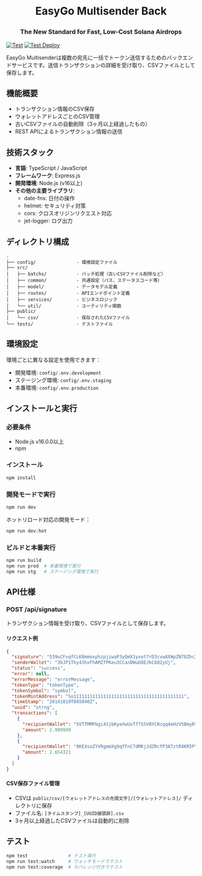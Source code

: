 # <p align="center">EasyGo Multisender Back</p>
### <p align="center">The New Standard for Fast, Low-Cost Solana Airdrops</p>
[![Test](https://github.com/EasyGo-MultiSender/MultiSender-Back/actions/workflows/test.yml/badge.svg)](https://github.com/EasyGo-MultiSender/MultiSender-Back/actions/workflows/test.yml)
[![Test Deploy](https://github.com/EasyGo-MultiSender/MultiSender-Back/actions/workflows/test_deploy.yml/badge.svg)](https://github.com/EasyGo-MultiSender/MultiSender-Back/actions/workflows/test_deploy.yml)

EasyGo Multisenderは複数の宛先に一括でトークン送信するためのバックエンドサービスです。送信トランザクションの詳細を受け取り、CSVファイルとして保存します。

## 機能概要

- トランザクション情報のCSV保存
- ウォレットアドレスごとのCSV管理
- 古いCSVファイルの自動削除（3ヶ月以上経過したもの）
- REST APIによるトランザクション情報の送信

## 技術スタック

- **言語**: TypeScript / JavaScript
- **フレームワーク**: Express.js
- **開発環境**: Node.js (v16以上)
- **その他の主要ライブラリ**:
  - date-fns: 日付の操作
  - helmet: セキュリティ対策
  - cors: クロスオリジンリクエスト対応
  - jet-logger: ログ出力

## ディレクトリ構成

```
.
├── config/               - 環境設定ファイル
├── src/
│   ├── batchs/           - バッチ処理（古いCSVファイル削除など）
│   ├── common/           - 共通設定（パス、ステータスコード等）
│   ├── model/            - データモデル定義
│   ├── routes/           - APIエンドポイント定義
│   ├── services/         - ビジネスロジック
│   └── util/             - ユーティリティ関数
├── public/
│   └── csv/              - 保存されたCSVファイル
└── tests/                - テストファイル
```

## 環境設定

環境ごとに異なる設定を使用できます：

- 開発環境: `config/.env.development`
- ステージング環境: `config/.env.staging`
- 本番環境: `config/.env.production`

## インストールと実行

### 必要条件

- Node.js v16.0.0以上
- npm

### インストール

```bash
npm install
```

### 開発モードで実行

```bash
npm run dev
```

ホットリロード対応の開発モード：

```bash
npm run dev:hot
```

### ビルドと本番実行

```bash
npm run build
npm run prod  # 本番環境で実行
npm run stg   # ステージング環境で実行
```

## API仕様

### POST /api/signature

トランザクション情報を受け取り、CSVファイルとして保存します。

#### リクエスト例

```json
{
  "signature": "539uCFvqfCLK8mmoxphzpjiwaP3yQmX1yxot7rD3cvwAXWpZN78Zhc39m9GBrKmU8Hhe5Xtz8CVxpkS8NcKDmR3F",
  "senderWallet": "3bJP1Thy43hxFhAMZfPKeu3CCanDWuD8EJkC6Q2yUj",
  "status": "success",
  "error": null,
  "errorMessage": "errorMessage",
  "tokenType": "tokenType",
  "tokenSymbol": "symbol",
  "tokenMintAddress": "So11111111111111111111111111111111111111111",
  "timeStamp": "20141010T045040Z",
  "uuid": "strng",
  "transactions": [
    {
      "recipientWallet": "5VTTMMPbgi4SjbKyeXwUvTf7S5VBYCRcqq4eHzV5BmyR",
      "amount": 2.999999
    },
    {
      "recipientWallet": "8KEXsoZYVRgmmXg9qfFnC7dMKjJdZRcfP3ATztR4KR5P",
      "amount": 2.654321
    }
  ]
}
```

#### CSV保存ファイル管理

- CSVは `public/csv/[ウォレットアドレスの先頭文字]/[ウォレットアドレス]/` ディレクトリに保存
- ファイル名: `[タイムスタンプ]_[UUID接頭辞].csv`
- 3ヶ月以上経過したCSVファイルは自動的に削除

## テスト

```bash
npm test               # テスト実行
npm run test:watch     # ウォッチモードでテスト
npm run test:coverage  # カバレッジ付きでテスト
```
